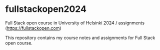 # fullstackopen2024
Full Stack open course in University of Helsinki 2024 / assignments (https://fullstackopen.com)

This repository contains my course notes and assignments for Full Stack open course.
